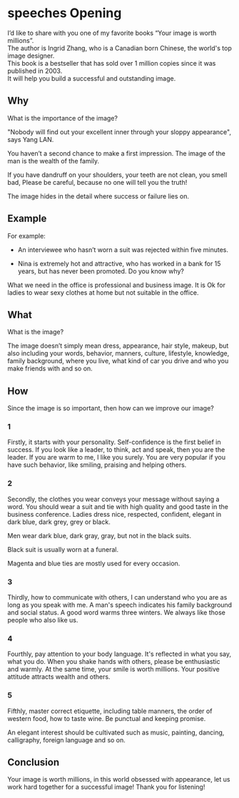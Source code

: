 # speeches Opening

I’d like to share with you one of my favorite books “Your image is worth millions”.  
The author is Ingrid Zhang, who is a Canadian born Chinese, the world's top image designer.  
This book is a bestseller that has sold over 1 million copies since it was published in 2003.  
It will help you build a successful and outstanding image.


## Why

What is the importance of the image?

"Nobody will find out your excellent inner through your sloppy appearance", says Yang LAN. 

You haven’t a second chance to make a first impression. The image of the man is the wealth of the family.

If you have dandruff on your shoulders, your teeth are not clean, you smell bad, Please be careful, because no one will tell you the truth!

The image hides in the detail where success or failure lies on.

## Example

For example:
- An interviewee who hasn’t worn a suit was rejected within five minutes.

- Nina is extremely hot and attractive, who has worked in a bank for 15 years, but has never been promoted.
Do you know why?


What we need in the office is professional and business image. 
It is Ok for ladies to wear sexy clothes at home but not suitable in the office.

## What

What is the image?

The image doesn’t simply mean dress, appearance, hair style, makeup, 
but also including your words, behavior, manners, culture, lifestyle, knowledge, family background, 
where you live, 
what kind of car you drive and who you make friends with and so on.

## How

Since the image is so important, then how can we improve our image?

### 1


Firstly, it starts with your personality. 
Self-confidence is the first belief in success. 
If you look like a leader, to think, act and speak, then you are the leader.
If you are warm to me, I like you surely. 
You are very popular if you have such behavior, like smiling, praising and helping others.

### 2


Secondly, the clothes you wear conveys your message without saying a word. 
You should wear a suit and tie with high quality and good taste in the business conference. 
Ladies dress nice, respected, confident, elegant in dark blue, dark grey, grey or black. 

Men wear dark blue, dark gray, gray, but not in the black suits. 

Black suit is usually worn at a funeral. 

Magenta and blue ties are mostly used for every occasion.

### 3

Thirdly, how to communicate with others, I can understand who you are as long as you speak with me. A man's speech indicates his family background and social status. A good word warms three winters. We always like those people who also like us.

### 4 

Fourthly, pay attention to your body language. 
It's reflected in what you say, what you do. 
When you shake hands with others, please be enthusiastic and warmly. 
At the same time, your smile is worth millions. 
Your positive attitude attracts wealth and others.

### 5 


Fifthly, master correct etiquette, including table manners, the order of western food, how to taste wine.
Be punctual and keeping promise. 

An elegant interest should be cultivated such as music, painting, dancing, calligraphy, foreign language and so on.


## Conclusion
Your image is worth millions, in this world obsessed with appearance, let us work hard together for a successful image!
Thank you for listening!
